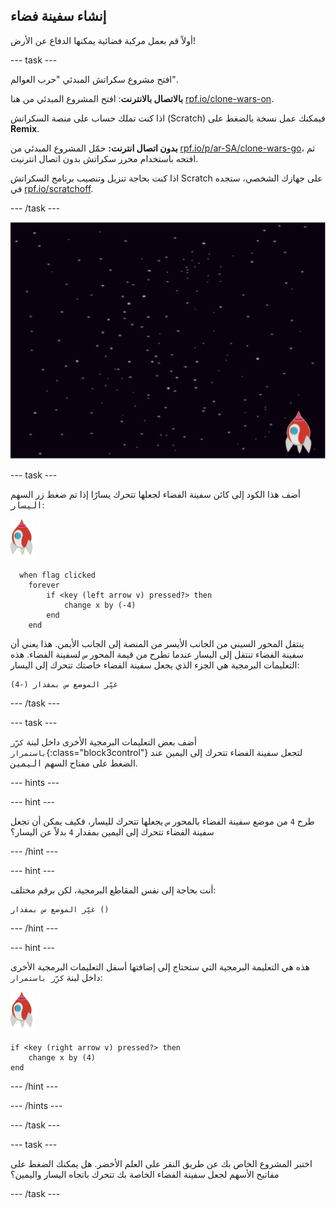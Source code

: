 ## إنشاء سفينة فضاء

أولاً قم بعمل مركبة فضائية يمكنها الدفاع عن الأرض!

--- task ---

افتح مشروع سكراتش المبدئي "حرب العوالم".

**بالاتصال بالانترنت**: افتح المشروع المبدئي من هنا [rpf.io/clone-wars-on](http://rpf.io/clone-wars-on).

اذا كنت تملك حساب على منصة السكراتش (Scratch) فيمكنك عمل نسخة بالضغط على **Remix**.

**بدون اتصال انترنت:** حمّل المشروع المبدئي من [rpf.io/p/ar-SA/clone-wars-go](http://rpf.io/p/ar-SA/clone-wars-go)، ثم افتحه باستخدام محرر سكراتش بدون اتصال انترنيت.

اذا كنت بحاجة تنزيل وتنصيب برنامج السكراتش Scratch على جهازك الشخصي، ستجده في [rpf.io/scratchoff](https://rpf.io/scratchoff).

--- /task ---

![مشروع البداية](images/starter-project.png)

--- task ---

أضف هذا الكود إلى كائن سفينة الفضاء لجعلها تتحرك يسارًا إذا تم ضغط زر السهم <kbd>اليسار</kbd>:

![كائن الصاروخ](images/rocket-sprite.png)

```blocks3
  when flag clicked
	forever
		if <key (left arrow v) pressed?> then
			change x by (-4)
		end
	end
```

ينتقل المحور السيني من الجانب الأيسر من المنصة إلى الجانب الأيمن. هذا يعني أن سفينة الفضاء تنتقل إلى اليسار عندما تطرح من قيمة المحور `س` لسفينة الفضاء. هذه التعليمات البرمجية هي الجزء الذي يجعل سفينة الفضاء خاصتك تتحرك إلى اليسار:

```blocks3
غيِّر الموضع س بمقدار (-4)
```

--- /task ---

--- task ---

أضف بعض التعليمات البرمجية الأخرى داخل لبنة `كرِّر باستمرار`{:class="block3control"} لتجعل سفينة الفضاء تتحرك إلى اليمين عند الضغط على مفتاح السهم <kbd>اليمين</kbd>.

--- hints ---


--- hint ---

طرح `4` من موضع سفينة الفضاء بالمحور `س` يجعلها تتحرك لليسار، فكيف يمكن أن تجعل سفينة الفضاء تتحرك إلى اليمين بمقدار `4` بدلاً عن اليسار؟

--- /hint ---

--- hint ---

أنت بحاجة إلى نفس المقاطع البرمجية، لكن برقم مختلف:

```blocks3
غيِّر الموضع س بمقدار ()
```

--- /hint ---

--- hint ---

هذه هي التعليمة البرمجية التي ستحتاج إلى إضافتها أسفل التعليمات البرمجية الأخرى داخل لبنة `كرِّر باستمرار`:

![كائن الصاروخ](images/rocket-sprite.png)

```blocks3
if <key (right arrow v) pressed?> then
	change x by (4)
end
```

--- /hint ---

--- /hints ---

--- /task ---

--- task ---

اختبر المشروع الخاص بك عن طريق النقر على العلم الأخضر. هل يمكنك الضغط على مفاتيح الأسهم لجعل سفينة الفضاء الخاصة بك تتحرك باتجاه اليسار واليمين؟

--- /task ---